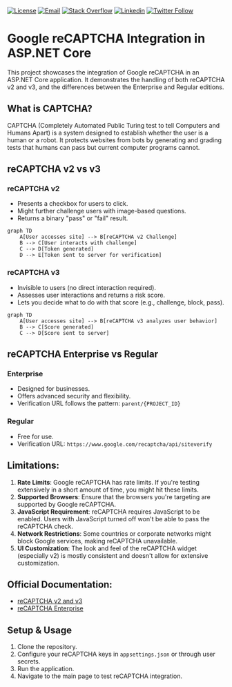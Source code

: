 [![License](https://img.shields.io/badge/license-MIT-green)](https://github.com/YourGithubUsername/YourRepositoryName/blob/main/LICENSE)
[![Email](https://img.shields.io/badge/Email-gray?logo=gmail&style=flat-square)](mailto:mario.smolcic@rokolabs.com)
[![Stack Overflow](https://img.shields.io/badge/Stackoverflow-gray?logo=stackoverflow&style=flat-square)](https://stackoverflow.com/users/3284114/msmolcic)
[![Linkedin](https://img.shields.io/badge/-LinkedIn-blue?style=flat-square&logo=Linkedin&logoColor=white&link=https://www.linkedin.com/in/yourusername)](https://www.linkedin.com/in/msmolcic/)
[![Twitter Follow](https://img.shields.io/twitter/follow/MarioSmolcic?style=social)](https://twitter.com/MarioSmolcic)


# Google reCAPTCHA Integration in ASP.NET Core

This project showcases the integration of Google reCAPTCHA in an ASP.NET Core application. It demonstrates the handling of both reCAPTCHA v2 and v3, and the differences between the Enterprise and Regular editions.

## What is CAPTCHA?

CAPTCHA (Completely Automated Public Turing test to tell Computers and Humans Apart) is a system designed to establish whether the user is a human or a robot. It protects websites from bots by generating and grading tests that humans can pass but current computer programs cannot.

## reCAPTCHA v2 vs v3

### reCAPTCHA v2
- Presents a checkbox for users to click.
- Might further challenge users with image-based questions.
- Returns a binary "pass" or "fail" result.

```mermaid
graph TD
    A[User accesses site] --> B[reCAPTCHA v2 Challenge]
    B --> C[User interacts with challenge]
    C --> D[Token generated]
    D --> E[Token sent to server for verification]
```

### reCAPTCHA v3
- Invisible to users (no direct interaction required).
- Assesses user interactions and returns a risk score.
- Lets you decide what to do with that score (e.g., challenge, block, pass).

```mermaid
graph TD
    A[User accesses site] --> B[reCAPTCHA v3 analyzes user behavior]
    B --> C[Score generated]
    C --> D[Score sent to server]
```

## reCAPTCHA Enterprise vs Regular

### Enterprise
- Designed for businesses.
- Offers advanced security and flexibility.
- Verification URL follows the pattern: `parent/{PROJECT_ID}`

### Regular
- Free for use.
- Verification URL: `https://www.google.com/recaptcha/api/siteverify`

## Limitations:

1. **Rate Limits**: Google reCAPTCHA has rate limits. If you're testing extensively in a short amount of time, you might hit these limits.
2. **Supported Browsers**: Ensure that the browsers you're targeting are supported by Google reCAPTCHA.
3. **JavaScript Requirement**: reCAPTCHA requires JavaScript to be enabled. Users with JavaScript turned off won't be able to pass the reCAPTCHA check.
4. **Network Restrictions**: Some countries or corporate networks might block Google services, making reCAPTCHA unavailable.
5. **UI Customization**: The look and feel of the reCAPTCHA widget (especially v2) is mostly consistent and doesn't allow for extensive customization.

## Official Documentation:

- [reCAPTCHA v2 and v3](https://developers.google.com/recaptcha/intro)
- [reCAPTCHA Enterprise](https://cloud.google.com/recaptcha-enterprise/docs)

## Setup & Usage

1. Clone the repository.
2. Configure your reCAPTCHA keys in `appsettings.json` or through user secrets.
3. Run the application.
4. Navigate to the main page to test reCAPTCHA integration.

